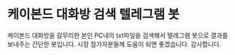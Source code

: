 # 케이본드 대화방 검색 텔레그램 봇

케이본드 대화방을 갈무리한 본인 PC내의 txt파일을 검색해서 텔레그램 봇으로 결과를 보내주는 간단한 봇입니다.
시장 참가자분들께 도움이 되면 좋겠습니다. 감사합니다.
